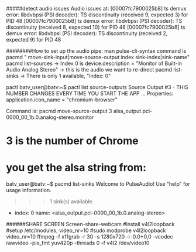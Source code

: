 #####detect audio issues
Audio issues at:
[00007fc7900025b8] ts demux error: libdvbpsi (PSI decoder): TS discontinuity (received 9, expected 3) for PID 48
[00007fc7900025b8] ts demux error: libdvbpsi (PSI decoder): TS discontinuity (received 8, expected 10) for PID 48
[00007fc7900025b8] ts demux error: libdvbpsi (PSI decoder): TS discontinuity (received 2, expected 9) for PID 48


########How to set up the audio pipe:
man pulse-cli-syntax
command is pacmd
" move-sink-input|move-source-output index sink-index|sink-name"
pacmd list-sources -> Index 0 is device.description = "Monitor of Built-in Audio Analog Stereo"
                   -> this is the audio we want to re-direct
pacmd list-sinks -> There is only 1 available, "index: 0"


pactl 
batv_user@batv:~$ pactl list source-outputs
Source Output #3 - THIS NUMBER CHANGES EVERY TIME YOU START THE APP
...
	Properties:
		application.icon_name = "chromium-browser"

Command is:
pacmd move-source-output 3 alsa_output.pci-0000_00_1b.0.analog-stereo.monitor
# 3 is the number of Chrome
# you get the alsa string from:
batv_user@batv:~$ pacmd list-sinks
Welcome to PulseAudio! Use "help" for usage information.
>>> 1 sink(s) available.
  * index: 0
	name: <alsa_output.pci-0000_00_1b.0.analog-stereo>


######SHARE SCREEN
Screen-share-webcam
#install v4l2loopback
#setup /etc/modules, video_nr=10
#sudo modprobe v4l2loopback video_nr=10
ffmpeg -f x11grab -r 30 -s 1280x720 -i :0.0+0,0 -vcodec rawvideo -pix_fmt yuv420p -threads 0 -f v4l2 /dev/video10

